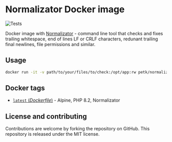 # Normalizator Docker image

![Tests](https://github.com/petk/normalizator/actions/workflows/test-docker.yaml/badge.svg)

Docker image with [Normalizator](https://github.com/petk/normalizator) - command
line tool that checks and fixes trailing whitespace, end of lines LF or CRLF
characters, redunant trailing final newlines, file permissions and similar.

## Usage

```sh
docker run -it -v path/to/your/files/to/check:/opt/app:rw petk/normalizator:latest check .
```

## Docker tags

* [`latest` (*Dockerfile*)](https://github.com/petk/normalizator/tree/main/Dockerfile) - Alpine, PHP 8.2, Normalizator

## License and contributing

Contributions are welcome by forking the repository on GitHub. This repository
is released under the MIT license.
